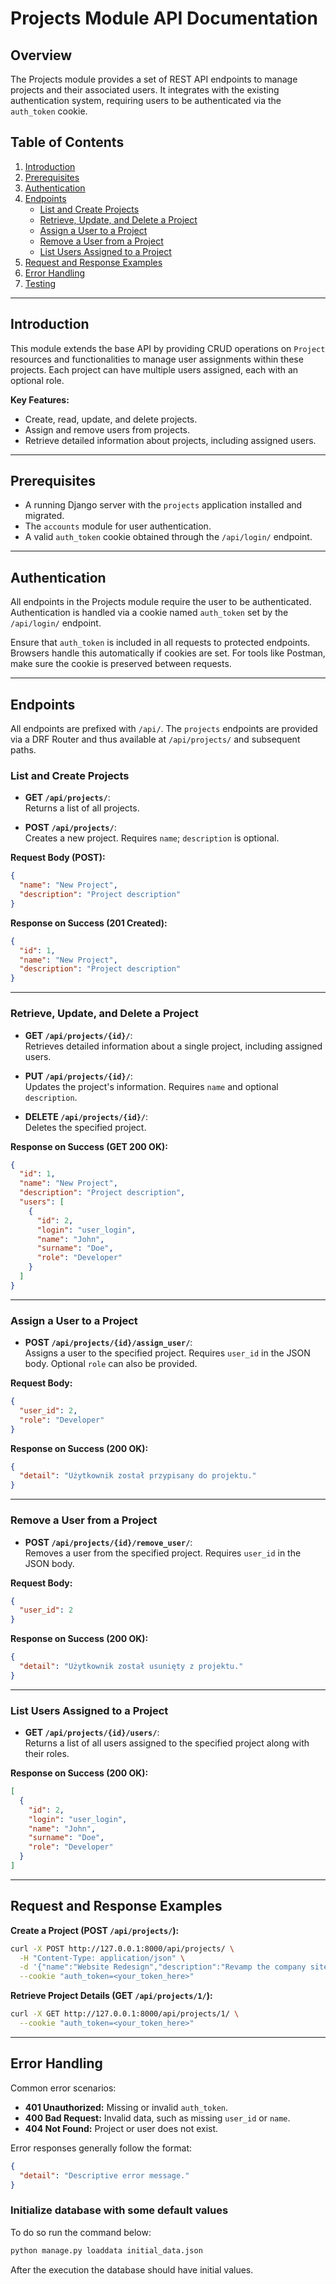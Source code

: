 # Projects Module API Documentation

## Overview

The Projects module provides a set of REST API endpoints to manage projects and their associated users. It integrates with the existing authentication system, requiring users to be authenticated via the `auth_token` cookie.

## Table of Contents

1. [Introduction](#introduction)
2. [Prerequisites](#prerequisites)
3. [Authentication](#authentication)
4. [Endpoints](#endpoints)
    - [List and Create Projects](#list-and-create-projects)
    - [Retrieve, Update, and Delete a Project](#retrieve-update-and-delete-a-project)
    - [Assign a User to a Project](#assign-a-user-to-a-project)
    - [Remove a User from a Project](#remove-a-user-from-a-project)
    - [List Users Assigned to a Project](#list-users-assigned-to-a-project)
5. [Request and Response Examples](#request-and-response-examples)
6. [Error Handling](#error-handling)
7. [Testing](#testing)

---

## Introduction

This module extends the base API by providing CRUD operations on `Project` resources and functionalities to manage user assignments within these projects. Each project can have multiple users assigned, each with an optional role.

**Key Features:**
- Create, read, update, and delete projects.
- Assign and remove users from projects.
- Retrieve detailed information about projects, including assigned users.

---

## Prerequisites

- A running Django server with the `projects` application installed and migrated.
- The `accounts` module for user authentication.
- A valid `auth_token` cookie obtained through the `/api/login/` endpoint.

---

## Authentication

All endpoints in the Projects module require the user to be authenticated. Authentication is handled via a cookie named `auth_token` set by the `/api/login/` endpoint.

Ensure that `auth_token` is included in all requests to protected endpoints. Browsers handle this automatically if cookies are set. For tools like Postman, make sure the cookie is preserved between requests.

---

## Endpoints

All endpoints are prefixed with `/api/`. The `projects` endpoints are provided via a DRF Router and thus available at `/api/projects/` and subsequent paths.

### List and Create Projects

- **GET `/api/projects/`**:  
  Returns a list of all projects.
  
- **POST `/api/projects/`**:  
  Creates a new project. Requires `name`; `description` is optional.

**Request Body (POST):**
```json
{
  "name": "New Project",
  "description": "Project description"
}
```

**Response on Success (201 Created):**
```json
{
  "id": 1,
  "name": "New Project",
  "description": "Project description"
}
```

---

### Retrieve, Update, and Delete a Project

- **GET `/api/projects/{id}/`**:  
  Retrieves detailed information about a single project, including assigned users.
  
- **PUT `/api/projects/{id}/`**:  
  Updates the project's information. Requires `name` and optional `description`.
  
- **DELETE `/api/projects/{id}/`**:  
  Deletes the specified project.

**Response on Success (GET 200 OK):**
```json
{
  "id": 1,
  "name": "New Project",
  "description": "Project description",
  "users": [
    {
      "id": 2,
      "login": "user_login",
      "name": "John",
      "surname": "Doe",
      "role": "Developer"
    }
  ]
}
```

---

### Assign a User to a Project

- **POST `/api/projects/{id}/assign_user/`**:  
  Assigns a user to the specified project. Requires `user_id` in the JSON body. Optional `role` can also be provided.

**Request Body:**
```json
{
  "user_id": 2,
  "role": "Developer"
}
```

**Response on Success (200 OK):**
```json
{
  "detail": "Użytkownik został przypisany do projektu."
}
```

---

### Remove a User from a Project

- **POST `/api/projects/{id}/remove_user/`**:  
  Removes a user from the specified project. Requires `user_id` in the JSON body.

**Request Body:**
```json
{
  "user_id": 2
}
```

**Response on Success (200 OK):**
```json
{
  "detail": "Użytkownik został usunięty z projektu."
}
```

---

### List Users Assigned to a Project

- **GET `/api/projects/{id}/users/`**:  
  Returns a list of all users assigned to the specified project along with their roles.

**Response on Success (200 OK):**
```json
[
  {
    "id": 2,
    "login": "user_login",
    "name": "John",
    "surname": "Doe",
    "role": "Developer"
  }
]
```

---

## Request and Response Examples

**Create a Project (POST `/api/projects/`):**
```bash
curl -X POST http://127.0.0.1:8000/api/projects/ \
  -H "Content-Type: application/json" \
  -d '{"name":"Website Redesign","description":"Revamp the company site"}' \
  --cookie "auth_token=<your_token_here>"
```

**Retrieve Project Details (GET `/api/projects/1/`):**
```bash
curl -X GET http://127.0.0.1:8000/api/projects/1/ \
  --cookie "auth_token=<your_token_here>"
```

---

## Error Handling

Common error scenarios:

- **401 Unauthorized:** Missing or invalid `auth_token`.
- **400 Bad Request:** Invalid data, such as missing `user_id` or `name`.
- **404 Not Found:** Project or user does not exist.

Error responses generally follow the format:
```json
{
  "detail": "Descriptive error message."
}
```

### Initialize database with some default values
To do so run the command below:
```bash
python manage.py loaddata initial_data.json
```
After the execution the database should have initial values.
